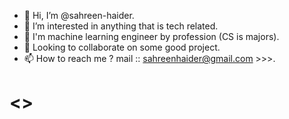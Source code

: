 - 👋 Hi, I’m @sahreen-haider.
- 👀 I’m interested in anything that is tech related.
- 🌱 I'm machine learning engineer by profession (CS is majors).
- 💞️ Looking to collaborate on some good project.
- 📫 How to reach me ? mail :: sahreenhaider@gmail.com >>>.


# <<Lets create some magic>>

<!---
sahreen-haider/sahreen-haider is a ✨ special ✨ repository because its `README.md` (this file) appears on your GitHub profile.
You can click the Preview link to take a look at your changes.
--->
